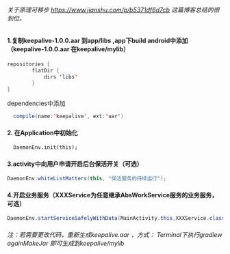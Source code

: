 ###### 关于原理可移步 https://www.jianshu.com/p/b5371df6d7cb 这篇博客总结的很到位。 

#### 1.复制keepalive-1.0.0.aar 到app/libs ,app下build android中添加（keepalive-1.0.0.aar 在keepalive/mylib）

~~~java
repositories {
        flatDir {
            dirs 'libs'
        }
}
~~~

dependencies中添加

~~~java
  compile(name:'keepalive', ext:'aar')
~~~

#### 2. 在Application中初始化

~~~xml
  DaemonEnv.init(this);
~~~



#### 3.activity中向用户申请开启后台保活开关（可选）

~~~java
DaemonEnv.whiteListMatters(this, "保活服务的持续运行");
~~~



#### 4.开启业务服务（XXXService为任意继承AbsWorkService服务的业务服务，可选）

~~~java
DaemonEnv.startServiceSafelyWithData(MainActivity.this,XXXService.class);
~~~



###### 注：若需要更改代码，重新生成keepalive.aar ，方式： Terminal下执行gradlew againMakeJar 即可生成到keepalive/mylib

 

 
